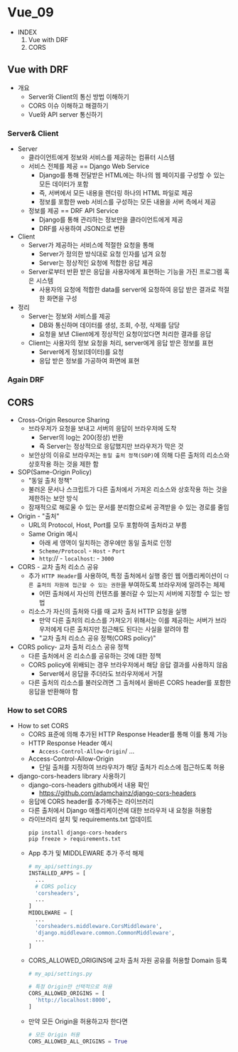 # Vue_09
- INDEX
  1. Vue with DRF
  2. CORS

## Vue with DRF
- 개요
  - Server와 Client의 통신 방법 이해하기
  - CORS 이슈 이해하고 해결하기
  - Vue와 API server 통신하기

### Server& Client
- Server
  - 클라이언트에게 정보와 서비스를 제공하는 컴퓨터 시스템
  - 서비스 전체를 제공 == Django Web Service
    - Django를 통해 전달받은 HTML에는 하나의 웹 페이지를 구성할 수 있는 모든 데이터가 포함
    - 즉, 서버에서 모든 내용을 렌더링 하나의 HTML 파일로 제공
    - 정보를 포함한 web 서비스를 구성하는 모든 내용을 서버 측에서 제공
  - 정보를 제공 == DRF API Service
    - Django를 통해 관리하는 정보만을 클라이언트에게 제공
    - DRF를 사용하여 JSON으로 변환
- Client
  - Server가 제공하는 서비스에 적절한 요청을 통해
    - Server가 정의한 방식대로 요청 인자를 넘겨 요청
    - Server는 정상적인 요청에 적합한 응답 제공
  - Server로부터 반환 받은 응답을 사용자에게 표현하는 기능을 가진 프로그램 혹은 시스템
    - 사용자의 요청에 적합한 data를 server에 요청하여 응답 받은 결과로 적절한 화면을 구성
- 정리
  - Server는 정보와 서비스를 제공
    - DB와 통신하며 데이터를 생성, 조회, 수정, 삭제를 담당
    - 요청을 보낸 Client에게 정상적인 요청이었다면 처리한 결과를 응답
  - Client는 사용자의 정보 요청을 처리, server에게 응답 받은 정보를 표현
    - Server에게 정보(데이터)를 요청
    - 응답 받은 정보를 가공하여 화면에 표현
### Again DRF

## CORS
- Cross-Origin Resource Sharing
  - 브라우저가 요청을 보내고 서버의 응답이 브라우저에 도착
    - Server의 log는 200(정상) 반환
    - 즉 Server는 정상적으로 응답했지만 브라우저가 막은 것
  - 보안상의 이유로 브라우저는 `동일 출처 정책(SOP)`에 의해 다른 출처의 리소스와 상호작용 하는 것을 제한 함
- SOP(Same-Origin Policy)
  - "동일 출처 정책"
  - 불러온 문서나 스크립트가 다른 출처에서 가져온 리소스와 상호작용 하는 것을 제한하는 보안 방식
  - 잠재적으로 해로울 수 있는 문서를 분리함으로써 공격받을 수 있는 경로를 줄임
- Origin - "출처"
  - URL의 Protocol, Host, Port를 모두 포함하여 출처라고 부름
  - Same Origin 예시
    - 아래 세 영역이 일치하는 경우에만 동일 출처로 인정
    - `Scheme/Protocol` - `Host` - `Port`
    - `http`:// - `localhost`: - `3000`
- CORS - 교차 출처 리소스 공유
  - 추가 `HTTP Header`를 사용하여, 특정 출처에서 실행 중인 웹 어플리케이션이 `다른 출처의 자원에 접근할 수 있는 권한`을 부여하도록 브라우저에 알려주는 체제
    - 어떤 출처에서 자신의 컨텐츠를 불러갈 수 있는지 서버에 지정할 수 있는 방법
  - 리소스가 자신의 출처와 다를 때 교차 출처 HTTP 요청을 실행
    - 만약 다른 출처의 리소스를 가져오기 위해서는 이를 제공하는 서버가 브라우저에게 다른 출처지만 접근해도 된다는 사실을 알려야 함
    - "교차 출처 리소스 공유 정책(CORS policy)"
- CORS policy- 교차 출처 리소스 공유 정책
  - 다른 출처에서 온 리소스를 공유하는 것에 대한 정책
  - CORS policy에 위배되는 경우 브라우저에서 해당 응답 결과를 사용하지 않음
    - Server에서 응답을 주더라도 브라우저에서 거절
  - 다른 출처의 리소스를 불러오려면 그 출처에서 올바른 CORS header를 포함한 응답을 반환해야 함

### How to set CORS
- How to set CORS
  - CORS 표준에 의해 추가된 HTTP Response Header를 통해 이를 통제 가능
  - HTTP Response Header 예시
    - `Access-Control-Allow-Origin`/ ...
  - Access-Control-Allow-Origin
    - 단일 출처를 지정하여 브라우저가 해당 출처가 리소스에 접근하도록 허용
- django-cors-headers library 사용하기
  - django-cors-headers github에서 내용 확인
    - https://github.com/adamchainz/django-cors-headers
  - 응답에 CORS header를 추가해주는 라이브러리
  - 다른 출처에서 Django 애플리케이션에 대한 브라우저 내 요청을 허용함
  - 라이브러리 설치 및 requirements.txt 업데이트
    ```
    pip install django-cors-headers
    pip freeze > requirements.txt
    ```
  - App 추가 및 MIDDLEWARE 추가 주석 해제
    ```py
    # my_api/settings.py
    INSTALLED_APPS = [
      ...
      # CORS policy
      'corsheaders',
      ...
    ]
    MIDDLEWARE = [
      ...
      'corsheaders.middleware.CorsMiddleware',
      'django.middleware.common.CommonMiddleware',
      ...
    ]
    ```
  - CORS_ALLOWED_ORIGINS에 교차 출처 자원 공유를 허용할 Domain 등록
    ```py
    # my_api/settings.py

    # 특정 Origin만 선택적으로 허용
    CORS_ALLOWED_ORIGINS = [
      'http://localhost:8000',
    ]
    ```
  - 만약 모든 Origin을 허용하고자 한다면
    ```py
    # 모든 Origin 허용
    CORS_ALLOWED_ALL_ORIGINS = True
    ```